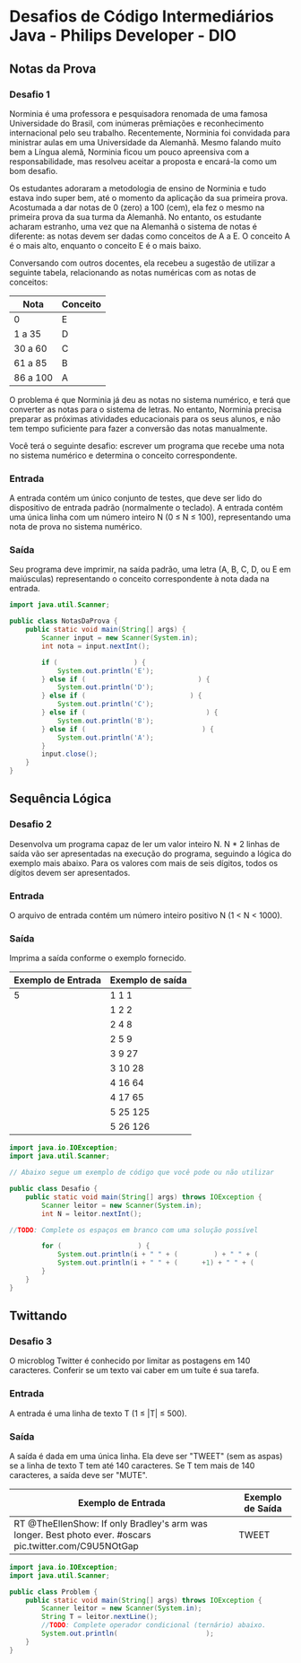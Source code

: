 # Desafios de Código Intermediários Java - Philips Developer - DIO

## Notas da Prova

### Desafio 1

Norminia é uma professora e pesquisadora renomada de uma famosa Universidade do Brasil, com inúmeras prêmiações e reconhecimento internacional pelo seu trabalho. Recentemente, Norminia foi convidada para ministrar aulas em uma Universidade da Alemanhã. Mesmo falando muito bem a Língua alemã, Norminia ficou um pouco apreensiva com a responsabilidade, mas resolveu aceitar a proposta e encará-la como um bom desafio.

Os estudantes adoraram a metodologia de ensino de Norminia e tudo estava indo super bem, até o momento da aplicação da sua primeira prova. Acostumada a dar notas de 0 (zero) a 100 (cem), ela fez o mesmo na primeira prova da sua turma da Alemanhã. No entanto, os estudante acharam estranho, uma vez que na Alemanhã o sistema de notas é diferente: as notas devem ser dadas como conceitos de A a E. O conceito A é o mais alto, enquanto o conceito E é o mais baixo.

Conversando com outros docentes, ela recebeu a sugestão de utilizar a seguinte tabela, relacionando as notas numéricas com as notas de conceitos:

|Nota   	|Conceito   	|
|---	|---	|
|   0	|   E	|
|   1 a 35	|   D	|
|   30 a 60	|   C	|
|  61 a 85 	|   B	|
|   86 a 100	|   A	|

O problema é que Norminia já deu as notas no sistema numérico, e terá que converter as notas para o sistema de letras. No entanto, Norminia precisa preparar as próximas atividades educacionais para os seus alunos, e não tem tempo suficiente para fazer a conversão das notas manualmente.

Você terá o seguinte desafio: escrever um programa que recebe uma nota no sistema numérico e determina o conceito correspondente.

### Entrada

A entrada contém um único conjunto de testes, que deve ser lido do dispositivo de entrada padrão (normalmente o teclado). A entrada contém uma única linha com um número inteiro N (0 ≤ N ≤ 100), representando uma nota de prova no sistema numérico.

### Saída

Seu programa deve imprimir, na saída padrão, uma letra (A, B, C, D, ou E em maiúsculas) representando o conceito correspondente à nota dada na entrada.

```java
import java.util.Scanner;

public class NotasDaProva {
    public static void main(String[] args) {
        Scanner input = new Scanner(System.in);
        int nota = input.nextInt();

        if (                   ) {
            System.out.println('E');
        } else if (                            ) {
            System.out.println('D');
        } else if (                          ) {
            System.out.println('C');
        } else if (                              ) {
            System.out.println('B');
        } else if (                             ) {
            System.out.println('A');
        }
        input.close();
    }
}

```

## Sequência Lógica

### Desafio 2

Desenvolva um programa capaz de ler um valor inteiro N. N * 2 linhas de saída vão ser apresentadas na execução do programa, seguindo a lógica do exemplo mais abaixo. Para os valores com mais de seis dígitos, todos os dígitos devem ser apresentados.

### Entrada

O arquivo de entrada contém um número inteiro positivo N (1 < N < 1000).


### Saída

Imprima a saída conforme o exemplo fornecido.

|   Exemplo de Entrada	|   Exemplo de saída	|
|---	|---	|
|  5 	|   1 1 1	|
|   	|   1 2 2	|
|   	|   2 4 8	|
|   	|   2 5 9	|
|   	|   3 9 27	|
|   	|   3 10 28	|
|   	|   4 16 64	|
|   	|   4 17 65	|
|   	|   5 25 125|
|   	|   5 26 126|


```java
import java.io.IOException;
import java.util.Scanner;

// Abaixo segue um exemplo de código que você pode ou não utilizar

public class Desafio {	
    public static void main(String[] args) throws IOException {
		Scanner leitor = new Scanner(System.in);
		int N = leitor.nextInt();

//TODO: Complete os espaços em branco com uma solução possível

		for (                   ) {
			System.out.println(i + " " + (         ) + " " + (          ));
			System.out.println(i + " " + (      +1) + " " + (          );
		}
    }
}
```


## Twittando

### Desafio 3

O microblog Twitter é conhecido por limitar as postagens em 140 caracteres. Conferir se um texto vai caber em um tuíte é sua tarefa.

### Entrada

A entrada é uma linha de texto T (1 ≤ |T| ≤ 500).


### Saída

A saída é dada em uma única linha. Ela deve ser "TWEET" (sem as aspas) se a linha de texto T tem até 140 caracteres. Se T tem mais de 140 caracteres, a saída deve ser "MUTE".

|  Exemplo de Entrada  	|   Exemplo de Saída 	|
|---	|---	|
| RT @TheEllenShow: If only Bradley's arm was longer. Best photo ever. #oscars pic.twitter.com/C9U5NOtGap  	|  TWEET 	|


```java
import java.io.IOException;
import java.util.Scanner;

public class Problem {
    public static void main(String[] args) throws IOException {
    	Scanner leitor = new Scanner(System.in);
    	String T = leitor.nextLine();
        //TODO: Complete operador condicional (ternário) abaixo.
    	System.out.println(                      );
    }
}

```